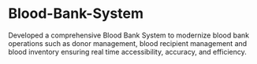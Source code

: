 # Blood-Bank-System
Developed a comprehensive Blood Bank System to modernize blood bank operations such as donor management, blood recipient management and blood inventory ensuring real time accessibility, accuracy, and efficiency.
